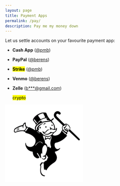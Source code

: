 ```yaml
---
layout: page
title: Payment Apps
permalink: /pay/
description: Pay me my money down
---
```

Let us settle accounts on your favourite payment app:
- **Cash App** (<a href="https://cash.app/$pmb" target="_blank">@pmb</a>)
- **PayPal** (<a href="https://paypal.me/berens" target="_blank">@berens</a>)
- **<mark>Strike</mark>** (<a href="https://strike.me/pmb/" target="_blank">@pmb</a>)
- **Venmo** (<a href="https://wwww.venmo.com/u/berens" target="_blank">@berens</a>)
- **Zelle** (<a href="/assets/images/zelle.gif" target="_blank">b***@gmail.com</a>)

	<mark><span class="muted small">crypto</span></mark>

<p><img src="/assets/og/monopoly.man.png" alt="Monopoly Man" style="width: 50%;">